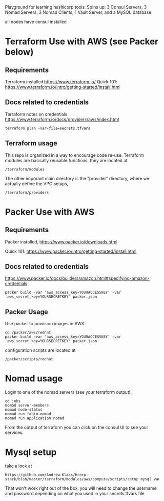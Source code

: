 Playground for learning hashicorp tools.
Spins up: 3 Consul Servers, 3 Nomad Servers, 3 Nomad Clients, 1 Vault Server, and a MySQL database

all nodes have consul installed

# Terraform Use with AWS  (see Packer below)

## Requirements
Terraform installed  https://www.terraform.io/
Quick 101: https://www.terraform.io/intro/getting-started/install.html

## Docs related to credentials

Terraform notes on credentials
https://www.terraform.io/docs/providers/aws/index.html

    terraform plan -var-file=secrets.tfvars 


## Terraform usage

This repo is organized in a way to encourage code re-use. Terraform modules are basically reusable functions,
they are located at
    
    /terraform/modules

The other imporant main directory is the "provider" directory, where we actually define the VPC setups,

    /terraform/providers

# Packer Use with AWS 

## Requirements
Packer installed, https://www.packer.io/downloads.html

Quick 101: https://www.packer.io/intro/getting-started/install.html

## Docs related to credentials
https://www.packer.io/docs/builders/amazon.html#specifying-amazon-credentials

    packer build -var 'aws_access_key=YOURACCESSKEY' -var 'aws_secret_key=YOURSECRETKEY' packer.json

## Packer Usage
Use packer to provision images in AWS
    
    cd /packer/aws/redhat
    packer build -var 'aws_access_key=YOURACCESSKEY' -var 'aws_secret_key=YOURSECRETKEY' packer.json

configuration scripts are located at

    /packer/scripts/redhat


# Nomad usage
Login to one of the nomad servers (see your terraform output).

	cd jobs
	nomad server-members
	nomad node-status
	nomad run fabio.nomad
	nomad run application.nomad
From the output of terraform you can click on the consul UI to see your services.

# Mysql setup
take a look at 
	
	https://github.com/Andrew-Klaas/Hcorp-stack/blob/master/terraform/modules/aws/compute/scripts/setup_mysql_vault.sh
That won't work right out of the box, you will need to change the username and password depending on what you used in your secrets.tfvars file



